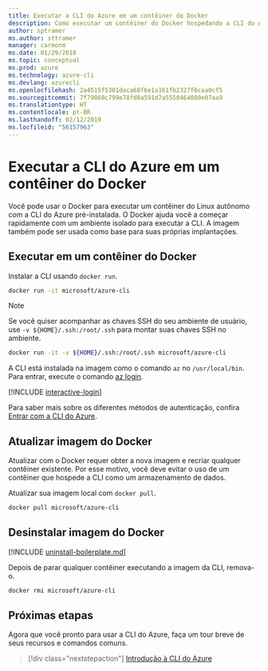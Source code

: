 ```yaml
---
title: Executar a CLI do Azure em um contêiner do Docker
description: Como executar um contêiner do Docker hospedando a CLI do Azure
author: sptramer
ms.author: sttramer
manager: carmonm
ms.date: 01/29/2018
ms.topic: conceptual
ms.prod: azure
ms.technology: azure-cli
ms.devlang: azurecli
ms.openlocfilehash: 2a4515f5301daca68f6e1a161fb2327f6caa0cf5
ms.sourcegitcommit: 7f79860c799e78fd8a591d7a5550464080e07aa9
ms.translationtype: HT
ms.contentlocale: pt-BR
ms.lasthandoff: 02/12/2019
ms.locfileid: "56157963"
---
```

# <a name="run-azure-cli-in-a-docker-container"></a>Executar a CLI do Azure em um contêiner do Docker

Você pode usar o Docker para executar um contêiner do Linux autônomo com a CLI do Azure pré-instalada. O Docker ajuda você a começar rapidamente com um ambiente isolado para executar a CLI. A imagem também pode ser usada como base para suas próprias implantações.

## <a name="run-in-a-docker-container"></a>Executar em um contêiner do Docker

Instalar a CLI usando `docker run`.

   ```bash
   docker run -it microsoft/azure-cli
   ```

> [!NOTE]
> Se você quiser acompanhar as chaves SSH do seu ambiente de usuário, use `-v ${HOME}/.ssh:/root/.ssh` para montar suas chaves SSH no ambiente.
>
> ```bash
> docker run -it -v ${HOME}/.ssh:/root/.ssh microsoft/azure-cli
> ```

A CLI está instalada na imagem como o comando `az` no `/usr/local/bin`. Para entrar, execute o comando [az login](/cli/azure/reference-index#az-login).

[!INCLUDE [interactive-login](includes/interactive-login.md)]

Para saber mais sobre os diferentes métodos de autenticação, confira [Entrar com a CLI do Azure](authenticate-azure-cli.md).

## <a name="update-docker-image"></a>Atualizar imagem do Docker

Atualizar com o Docker requer obter a nova imagem e recriar qualquer contêiner existente. Por esse motivo, você deve evitar o uso de um contêiner que hospede a CLI como um armazenamento de dados.

Atualizar sua imagem local com `docker pull`.

```bash
docker pull microsoft/azure-cli
```

## <a name="uninstall-docker-image"></a>Desinstalar imagem do Docker

[!INCLUDE [uninstall-boilerplate.md](includes/uninstall-boilerplate.md)]

Depois de parar qualquer contêiner executando a imagem da CLI, remova-o.

```bash
docker rmi microsoft/azure-cli
```

## <a name="next-steps"></a>Próximas etapas

Agora que você pronto para usar a CLI do Azure, faça um tour breve de seus recursos e comandos comuns.

> [!div class="nextstepaction"]
> [Introdução à CLI do Azure](get-started-with-azure-cli.md)
